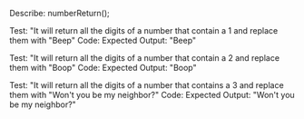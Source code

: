 Describe: numberReturn();

Test: "It will return all the digits of a number that contain a 1 and replace them with "Beep"
Code:
Expected Output: "Beep"


Test: "It will return all the digits of a number that contain a 2 and replace them with "Boop" 
Code:
Expected Output: "Boop"


Test: "It will return all the digits of a number that contains a 3 and replace them with "Won't you be my neighbor?"
Code:
Expected Output: "Won't you be my neighbor?"